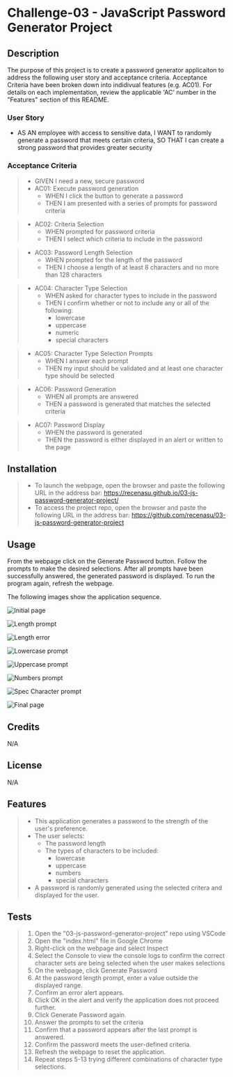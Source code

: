 # Challenge-03 - JavaScript Password Generator Project

## Description
The purpose of this project is to create a password generator applicaiton to address the following user story and acceptance criteria. Acceptance Criteria have been broken down into indidivual features (e.g. AC01). For details on each implementation, review the applicable 'AC' number in the "Features" section of this README.

### User Story

* AS AN employee with access to sensitive data,
I WANT to randomly generate a password that meets certain criteria,
SO THAT I can create a strong password that provides greater security

### Acceptance Criteria

> * GIVEN I need a new, secure password
> * AC01: Execute password generation
>    -	WHEN I click the button to generate a password
>    -	THEN I am presented with a series of prompts for password criteria    

>* AC02: Criteria Selection
>    -	WHEN prompted for password criteria
>    -	THEN I select which criteria to include in the password

>* AC03: Password Length Selection
>    -	WHEN prompted for the length of the password
>    -	THEN I choose a length of at least 8 characters and no more than 128 characters

>* AC04: Character Type Selection
>    -	WHEN asked for character types to include in the password
>    -	THEN I confirm whether or not to include any or all of the following:
>       - lowercase
>       - uppercase
>       - numeric
>       - special characters

>* AC05: Character Type Selection Prompts
>    -	WHEN I answer each prompt
>    -	THEN my input should be validated and at least one character type should be selected

>* AC06: Password Generation
>    -	WHEN all prompts are answered
>    -	THEN a password is generated that matches the selected criteria

>* AC07: Password Display
>    -	WHEN the password is generated
>    -	THEN the password is either displayed in an alert or written to the page


## Installation

> * To launch the webpage, open the browser and paste the following URL in the address bar: https://recenasu.github.io/03-js-password-generator-project/
> * To access the project repo, open the browser and paste the following URL in the address bar: https://github.com/recenasu/03-js-password-generator-project

## Usage

From the webpage click on the Generate Password button. Follow the prompts to make the desired selections. After all prompts have been successfully answered, the generated password is displayed. To run the program again, refresh the webpage.

The following images show the application sequence.

![Initial page](./assets/imgs/initialPage1.png)


![Length prompt](./assets/imgs/lengthPrompt2.png)

![Length error](./assets/imgs/lengthPromptError3.png)


![Lowercase prompt](./assets/imgs/lowercasePrompt4.png)

![Uppercase prompt](./assets/imgs/uppercasePrompt5.png)

![Numbers prompt](./assets/imgs/numbersPrompt6.png)

![Spec Character prompt](./assets/imgs/specCharPrompt7.png)

![Final page](./assets/imgs/FinalPage8.png)

## Credits

N/A

## License

N/A


## Features

> * This application generates a password to the strength of the user's preference.
> * The user selects:
>   - The password length
>   - The types of characters to be included:
>       - lowercase
>       - uppercase
>       - numbers
>       - special characters
> * A password is randomly generated using the selected critera and displayed for the user. 
    

## Tests

>1. Open the "03-js-password-generator-project" repo using VSCode
>2. Open the "index.html" file in Google Chrome
>3. Right-click on the webpage and select Inspect
>4. Select the Console to view the console logs to confirm the correct character sets are being selected when the user makes selections
>5. On the webpage, click Generate Password
>6. At the password length prompt, enter a value outside the displayed range.
>7. Confirm an error alert appears.
>8. Click OK in the alert and verify the application does not proceed further.
>9. Click Generate Password again.
>10. Answer the prompts to set the criteria
>11. Confirm that a password appears after the last prompt is answered.
>12. Confirm the password meets the user-defined criteria.
>13. Refresh the webpage to reset the application.
>14. Repeat steps 5-13 trying different combinations of character type selections.
